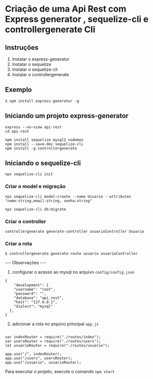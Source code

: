 # Criação de uma Api Rest com Express generator , sequelize-cli e controllergenerate Cli

## Instruções

1. Instalar o express-generator
2. Instalar o sequelize
3. Instalar o sequelize-cli
4. Instalar o controllergenerate

## Exemplo

```
$ npm install express-generator -g

```

## Iniciando um projeto express-generator

```
express --no-view api-rest
cd api-rest
```

```
npm install sequelize mysql2 nodemon
npm install --save-dev sequelize-cli
npm install -g controllergenerate
```

## Iniciando o sequelize-cli

```
npx sequelize-cli init

```

### Criar o model e migração

```
npx sequelize-cli model:create --name Usuario --attributes "name:string,email:string, senha:string"

```

```
npx sequelize-cli db:migrate
```

### Criar o controller

```
controllergenerate generate-controller usuarioController Usuario

```

### Criar a rota

```
$ controllergenerate generate-route usuario usuarioController

```

--- Observações ---

1. configurar o acesso ao mysql no arquivo `config/config.json`

```
{
    "development": {
    "username": "root",
    "password": "",
    "database": "api_rest",
    "host": "127.0.0.1",
    "dialect": "mysql"
  },
}
```

2.  adicionar a rota no arquivo principal `app.js`

```

var indexRouter = require("./routes/index");
var usersRouter = require("./routes/users");
let usuarioRouter = require("./routes/usuario");

app.use("/", indexRouter);
app.use("/users", usersRouter);
app.use("/usuario", usuarioRouter);

```

Para executar o projeto, execute o comando `npm start`

```

```
